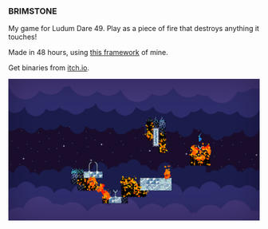 ### BRIMSTONE

My game for Ludum Dare 49. Play as a piece of fire that destroys anything it touches!

Made in 48 hours, using [this framework](https://github.com/HolyBlackCat/imp-re) of mine.

Get binaries from [itch.io](https://holyblackcat.itch.io/brimstone).

![](media/screenshot_1.png)
